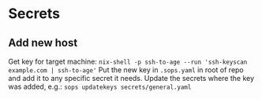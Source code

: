 # Secrets

## Add new host

Get key for target machine: `nix-shell -p ssh-to-age --run 'ssh-keyscan example.com | ssh-to-age'`
Put the new key in `.sops.yaml` in root of repo and add it to any specific secret it needs.
Update the secrets where the key was added, e.g.: `sops updatekeys secrets/general.yaml`

